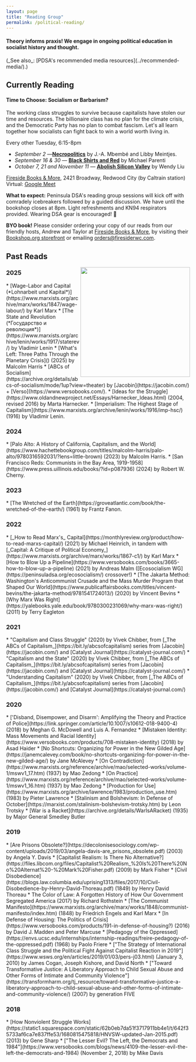 ```yaml
---
layout: page
title: "Reading Group"
permalink: /political-reading/
---
```

<h4>Theory informs praxis! We engage in ongoing political education in socialist history and thought.</h4> 
(_See also_: [PDSA's recommended media resources](../recommended-media/).)
<br>

<h2>Currently Reading</h2>

<h4>Time to Choose: Socialism or Barbarism?</h4>

The working class struggles to survive because capitalists have stolen our time and resources. The billionaire class has no plan for the climate crisis, and the Democratic Party has no plan to combat fascism. Let's all learn together how socialists can fight back to win a world worth living in.

Every other Tuesday, 6:15-8pm
<br>
* _September 2_ —[**Necropolitics**](https://warwick.ac.uk/fac/arts/english/currentstudents/postgraduate/masters/modules/theoryfromthemargins/mbembe_22necropolitics22.pdf) by J.-A. Mbembé and Libby Meintjes.
* _September 16 & 30_ — [**Black Shirts and Red**](https://www.michael-parenti.org/book-blackshirts-and-reds) by Michael Parenti
* _October 7, 21 and November 11_ — [**Abolish Silicon Valley**](https://abolishsiliconvalley.com/) by Wendy Liu

[Fireside Books & More](https://firesiderwc.com/), 2421 Broadway, Redwood City (by Caltrain station)
<br>
Virtual: [Google Meet](https://meet.google.com/yqs-mvtd-ahn)

**What to expect:** Peninsula DSA's reading group sessions will kick off with comradely icebreakers followed by a guided discussion. We have until the bookshop closes at 8pm. Light refreshments and KN94 respirators provided. Wearing DSA gear is encouraged! :rose:

**BYO book!** Please consider ordering your copy of our reads from our friendly hosts, Andrew and Taylor at [Fireside Books & More](https://firesiderwc.com/), by visiting their [Bookshop.org storefront](https://bookshop.org/shop/FiresideRWC) or emailing [orders@firesiderwc.com](mailto:orders@firesiderwc.com).

<h2>Past Reads</h2>

<img src="https://peninsuladsa.org/assets/images/Peninsula DSA reading group meets Malcolm Harris at Kepler's Books 2025.04.jpg" align="right" height="300" width="">

<h3>2025</h3>
* [Wage-Labor and Capital (*Lohnarbeit und Kapital*)](https://www.marxists.org/archive/marx/works/1847/wage-labour/) by Karl Marx
* [The State and Revolution (*Государство и революция*)](https://www.marxists.org/archive/lenin/works/1917/staterev/) by Vladimir Lenin
* [What's Left: Three Paths Through the Planetary Crisis](<https://bookshop.org/p/books/what-s-left-three-paths-through-the-planetary-crisis-malcolm-harris/21718858>) (2025) by Malcolm Harris
* [ABCs of Socialism](https://archive.org/details/abcs-of-socialism/mode/1up?view=theater) by [Jacobin](https://jacobin.com/) + [Verso](https://www.versobooks.com/).
* [Ideas for the Struggle](https://www.oldandnewproject.net/Essays/Harnecker_Ideas.html) (2004, revised 2016) by Marta Harnecker.
* [Imperialism: The Highest Stage of Capitalism](https://www.marxists.org/archive/lenin/works/1916/imp-hsc/) (1916) by Vladimir Lenin.

<h3>2024</h3>
* [Palo Alto: A History of California, Capitalism, and the World](https://www.hachettebookgroup.com/titles/malcolm-harris/palo-alto/9780316592031/?lens=little-brown) (2023) by Malcolm Harris.
* [San Francisco Reds: Communists in the Bay Area, 1919-1958](https://www.press.uillinois.edu/books/?id=p087936) (2024) by Robert W. Cherny.

<h3>2023</h3>
* [The Wretched of the Earth](https://groveatlantic.com/book/the-wretched-of-the-earth/) (1961) by Frantz Fanon.

<h3>2022</h3>
* [_How to Read Marx's_ Capital](https://monthlyreview.org/product/how-to-read-marxs-capital/) (2021) by Michael Heinrich, in tandem with [_Capital: A Critique of Political Economy_](https://www.marxists.org/archive/marx/works/1867-c1/) by Karl Marx
* [How to Blow Up a Pipeline](https://www.versobooks.com/books/3665-how-to-blow-up-a-pipeline) (2021) by Andreas Malm ([Ecosocialism WG](https://peninsuladsa.org/ecosocialism/) crossover!)
* [The Jakarta Method: Washington's Anticommunist Crusade and the Mass Murder Program that Shaped Our World](https://www.publicaffairsbooks.com/titles/vincent-bevins/the-jakarta-method/9781541724013/) (2020) by Vincent Bevins
* [Why Marx Was Right](https://yalebooks.yale.edu/book/9780300231069/why-marx-was-right/) (2011) by Terry Eagleton

<h3>2021</h3>
* "Capitalism and Class Struggle" (2020) by Vivek Chibber, from [_The ABCs of Capitalism_](https://bit.ly/abcsofcapitalism) series from [Jacobin](https://jacobin.com/) and [Catalyst Journal](https://catalyst-journal.com/)
* "Capitalism and the State" (2020) by Vivek Chibber, from [_The ABCs of Capitalism_](https://bit.ly/abcsofcapitalism) series from [Jacobin](https://jacobin.com/) and [Catalyst Journal](https://catalyst-journal.com/)
* "Understanding Capitalism" (2020) by Vivek Chibber, from [_The ABCs of Capitalism_](https://bit.ly/abcsofcapitalism) series from [Jacobin](https://jacobin.com/) and [Catalyst Journal](https://catalyst-journal.com/)

<h3>2020</h3>
* ['Disband, Disempower, and Disarm': Amplifying the Theory and Practice of Police](https://link.springer.com/article/10.1007/s10612-018-9400-4) (2018) by Meghan G. McDowell and Luis A. Fernandez
* [Mistaken Identity: Mass Movements and Racial Identity](https://www.versobooks.com/products/708-mistaken-identity) (2018) by Asad Haider
* [No Shortcuts: Organizing for Power in the New Gilded Age](https://janemcalevey.com/book/no-shortcuts-organizing-for-power-in-the-new-gilded-age/) by Jane McAlevey
* [On Contradiction](https://www.marxists.org/reference/archive/mao/selected-works/volume-1/mswv1_17.htm) (1937) by Mao Zedong
* [On Practice](https://www.marxists.org/reference/archive/mao/selected-works/volume-1/mswv1_16.htm) (1937) by Mao Zedong
* [Production for Use](https://www.marxists.org/archive/lawrence/1983/production_use.htm) (1983) by Pieter Lawrence
* [Stalinism and Bolshevism: In Defense of October](https://marxist.com/stalinism-bolshevism-trotsky.htm) by Leon Trotsky
* [War is a Racket](https://archive.org/details/WarIsARacket) (1935) by Major General Smedley Butler

<h3>2019</h3>
* [Are Prisons Obsolete?](https://decolonisesociology.com/wp-content/uploads/2019/03/angela-davis-are_prisons_obsolete.pdf) (2003) by Angela Y. Davis
* [Capitalist Realism: Is There No Alternative?](https://files.libcom.org/files/Capitalist%20Realism_%20Is%20There%20No%20Alternat%20-%20Mark%20Fisher.pdf) (2009) by Mark Fisher
* [Civil Disobedience](https://blogs.law.columbia.edu/uprising1313/files/2017/10/Civil-Disobedience-by-Henry-David-Thoreau.pdf) (1849) by Henry David Thoreau
* The Color of Law: A Forgotten History of How Our Government Segregated America (2017) by Richard Rothstein
* [The Communist Manifesto](https://www.marxists.org/archive/marx/works/1848/communist-manifesto/index.htm) (1848) by Friedrich Engels and Karl Marx
* [In Defense of Housing: The Politics of Crisis](https://www.versobooks.com/products/191-in-defense-of-housing?) (2016) by David J. Madden and Peter Marcuse
* [Pedagogy of the Oppressed](https://envs.ucsc.edu/internships/internship-readings/freire-pedagogy-of-the-oppressed.pdf) (1968) by Paolo Friere
* ["The Strategy of International Class Struggle and the Political Fight Against Capitalist Reaction in 2019"](https://www.wsws.org/en/articles/2019/01/03/pers-j03.html) (January 3, 2010) by James Cogan, Joseph Kishore, and David North
* ["Toward Transformative Justice: A Liberatory Approach to Child Sexual Abuse and Other Forms of Intimate and Community Violence"](https://transformharm.org/tj_resource/toward-transformative-justice-a-liberatory-approach-to-child-sexual-abuse-and-other-forms-of-intimate-and-community-violence/) (2007) by generation FIVE

<h3>2018</h3>
* [How Nonviolent Struggle Works](https://static1.squarespace.com/static/62b0eb7da51f3717911bb4e1/t/642f35733af6ca7e837ffe53/1680815475818/HNVSW-updated-Jan-2015.pdf) (2013) by Gene Sharp
* ["The Lesser Evil? The Left, the Democrats and 1984"](https://www.versobooks.com/blogs/news/4109-the-lesser-evil-the-left-the-democrats-and-1984) (November 2, 2018) by Mike Davis
